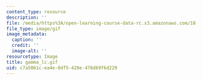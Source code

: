 ```yaml
---
content_type: resource
description: ''
file: /media/https%3A/open-learning-course-data-rc.s3.amazonaws.com/18-013a-calculus-with-applications-spring-2005/c7a5061cea4e0df5426e476d69f6d229_gamma_lc.gif
file_type: image/gif
image_metadata:
  caption: ''
  credit: ''
  image-alt: ''
resourcetype: Image
title: gamma_lc.gif
uid: c7a5061c-ea4e-0df5-426e-476d69f6d229
---
```

